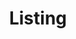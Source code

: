 ---
title: Listing
_template: detail
model: 2002 Nissan Pathfinder SE
price: 
mileage: 118,000 miles
owner:
engine: V6
transmission:
drive: 4-wheel drive

---